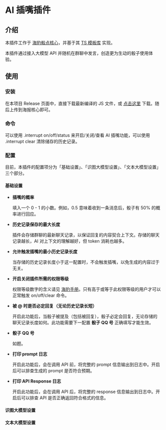 # AI 插嘴插件

## 介绍

本插件工作于 [海豹骰点核心](https://github.com/sealdice/sealdice-core)，并基于其 [TS 模板库](https://github.com/sealdice/sealdice-js-ext-template) 实现。

本插件通过接入大模型 API 并随机在群聊中发言，创造更为生动的骰子使用体验。

## 使用

### 安装

在本项目 Release 页面中，直接下载最新编译的 JS 文件，或 [点击这里](https://github.com/MintCider/ai-interrupt/releases/latest/download/ai-interrupt.js) 下载。随后上传到海报核心即可。

### 命令

可以使用 .interrupt on/off/status 来开启/关闭/查看 AI 插嘴功能，可以使用 .interrupt clear 清除储存的历史记录。

### 配置

目前，本插件的配置项分为「基础设置」、「识图大模型设置」、「文本大模型设置」三个部分。

#### 基础设置

* **插嘴的概率**
  
  填入一个 0 - 1 的小数。例如，0.5 意味着收到一条消息后，骰子有 50% 的概率进行回应。

* **历史记录保存的最大长度**

  插件会存储群聊的最新聊天记录，以保证回复的内容契合上下文。存储的聊天记录越长，AI 对上下文的理解越好，但 token 消耗也越多。

* **允许触发插嘴的最小历史记录长度**

  当存储的历史记录长度小于这一配置时，不会触发插嘴，以免生成的内容过于无关。

* **开启关闭插件所需的权限等级**

  权限等级数字的含义请见 [海豹手册](https://mintcider.github.io/sealdice-manual-next/advanced/js_example.html#%E6%9D%83%E9%99%90%E8%AF%86%E5%88%AB)。只有高于或等于此权限等级的用户才可以正常触发 on/off/clear 命令。

* **被 @ 时是否必定回复（无论历史记录长短）**

  开启此功能后，当骰子被提及（包括被回复），骰子必定会回复，无论存储的聊天记录长度如何。此功能需要下一配置 **骰子 QQ 号** 正确填写才能生效。

* **骰子 QQ 号**

  如题。

* **打印 prompt 日志**

  开启此功能后，会在调用 API 前，将完整的 prompt 信息输出到日志中。开启后可以排查生成的 prompt 是否符合预期。

* **打印 API Response 日志**

  开启此功能后，会在调用 API 后，将完整的 response 信息输出到日志中。开启后可以排查 API 是否正确返回符合格式的信息。

#### 识图大模型设置

#### 文本大模型设置
